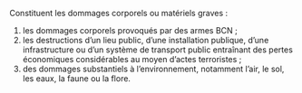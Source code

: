 Constituent les dommages corporels ou matériels graves :
1. les dommages corporels provoqués par des armes BCN ;
2. les destructions d’un lieu public, d’une installation publique, d’une infrastructure ou d’un système de transport public entraînant des pertes économiques considérables au moyen d’actes terroristes ;
3. des dommages substantiels à l’environnement, notamment l’air, le sol, les eaux, la faune ou la flore.